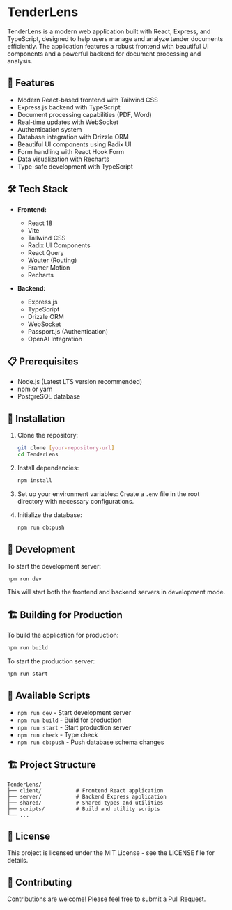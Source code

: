 # TenderLens

TenderLens is a modern web application built with React, Express, and TypeScript, designed to help users manage and analyze tender documents efficiently. The application features a robust frontend with beautiful UI components and a powerful backend for document processing and analysis.

## 🚀 Features

- Modern React-based frontend with Tailwind CSS
- Express.js backend with TypeScript
- Document processing capabilities (PDF, Word)
- Real-time updates with WebSocket
- Authentication system
- Database integration with Drizzle ORM
- Beautiful UI components using Radix UI
- Form handling with React Hook Form
- Data visualization with Recharts
- Type-safe development with TypeScript

## 🛠️ Tech Stack

- **Frontend:**
  - React 18
  - Vite
  - Tailwind CSS
  - Radix UI Components
  - React Query
  - Wouter (Routing)
  - Framer Motion
  - Recharts

- **Backend:**
  - Express.js
  - TypeScript
  - Drizzle ORM
  - WebSocket
  - Passport.js (Authentication)
  - OpenAI Integration

## 📋 Prerequisites

- Node.js (Latest LTS version recommended)
- npm or yarn
- PostgreSQL database

## 🔧 Installation

1. Clone the repository:
   ```bash
   git clone [your-repository-url]
   cd TenderLens
   ```

2. Install dependencies:
   ```bash
   npm install
   ```

3. Set up your environment variables:
   Create a `.env` file in the root directory with necessary configurations.

4. Initialize the database:
   ```bash
   npm run db:push
   ```

## 🚀 Development

To start the development server:

```bash
npm run dev
```

This will start both the frontend and backend servers in development mode.

## 🏗️ Building for Production

To build the application for production:

```bash
npm run build
```

To start the production server:

```bash
npm run start
```

## 📝 Available Scripts

- `npm run dev` - Start development server
- `npm run build` - Build for production
- `npm run start` - Start production server
- `npm run check` - Type check
- `npm run db:push` - Push database schema changes

## 🏗️ Project Structure

```
TenderLens/
├── client/           # Frontend React application
├── server/           # Backend Express application
├── shared/           # Shared types and utilities
├── scripts/          # Build and utility scripts
└── ...
```

## 📄 License

This project is licensed under the MIT License - see the LICENSE file for details.

## 🤝 Contributing

Contributions are welcome! Please feel free to submit a Pull Request.
